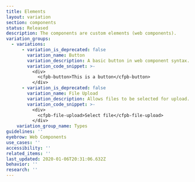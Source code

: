 ```yaml
---
title: Elements
layout: variation
section: components
status: Released
description: The components are custom elements (web components).
variation_groups:
  - variations:
      - variation_is_deprecated: false
        variation_name: Button
        variation_description: A basic button in web component syntax.
        variation_code_snippet: >-
          <div>
            <cfpb-button>This is a button</cfpb-button>
          </div>
      - variation_is_deprecated: false
        variation_name: File Upload
        variation_description: Allows files to be selected for upload.
        variation_code_snippet: >-
          <div>
            <cfpb-file-upload>Select file</cfpb-file-upload>
          </div>
    variation_group_name: Types
guidelines: ''
eyebrow: Web Components
use_cases: ''
accessibility: ''
related_items: ''
last_updated: 2020-01-06T20:31:06.632Z
behavior: ''
research: ''
---
```

